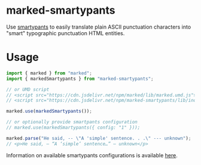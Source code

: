 # marked-smartypants

Use [smartypants](https://www.npmjs.com/package/smartypants) to easily translate plain ASCII punctuation characters into "smart" typographic punctuation HTML entities.

# Usage

```js
import { marked } from "marked";
import { markedSmartypants } from "marked-smartypants";

// or UMD script
// <script src="https://cdn.jsdelivr.net/npm/marked/lib/marked.umd.js"></script>
// <script src="https://cdn.jsdelivr.net/npm/marked-smartypants/lib/index.umd.js"></script>

marked.use(markedSmartypants());

// or optionally provide smartpants configuration
// marked.use(markedSmartypants({ config: "1" }));

marked.parse("He said, -- \"A 'simple' sentence. . .\" --- unknown");
// <p>He said, – “A ‘simple’ sentence…” — unknown</p>
```

Information on available smartypants configurations is available [here](https://github.com/othree/smartypants.js#options-and-configuration).
